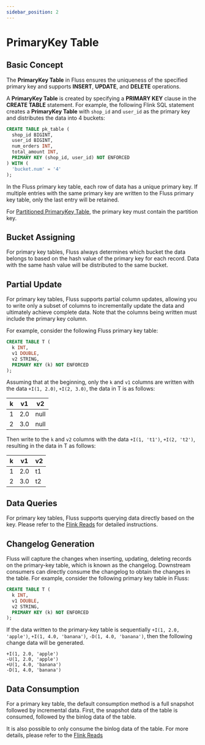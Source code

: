 ```yaml
---
sidebar_position: 2
---
```


# PrimaryKey Table

## Basic Concept

The **PrimaryKey Table** in Fluss ensures the uniqueness of the specified primary key and supports **INSERT**, **UPDATE**, and **DELETE** operations.

A **PrimaryKey Table** is created by specifying a **PRIMARY KEY** clause in the **CREATE TABLE** statement. For example, the following Flink SQL statement creates a **PrimaryKey Table** with `shop_id` and `user_id` as the primary key and distributes the data into 4 buckets:

```sql title="Flink SQL"
CREATE TABLE pk_table (
  shop_id BIGINT,
  user_id BIGINT,
  num_orders INT,
  total_amount INT,
  PRIMARY KEY (shop_id, user_id) NOT ENFORCED
) WITH (
  'bucket.num' = '4'
);
```

In the Fluss primary key table, each row of data has a unique primary key.
If multiple entries with the same primary key are written to the Fluss primary key table, only the last entry will be retained.

For [Partitioned PrimaryKey Table](table-design/data-distribution/partitioning.md), the primary key must contain the partition key.

## Bucket Assigning

For primary key tables, Fluss always determines which bucket the data belongs to based on the hash value of the primary key for each record.
Data with the same hash value will be distributed to the same bucket.

## Partial Update
For primary key tables, Fluss supports partial column updates, allowing you to write only a subset of columns to incrementally update the data and ultimately achieve complete data. Note that the columns being written must include the primary key column.

For example, consider the following Fluss primary key table:
```sql title="Flink SQL"
CREATE TABLE T (
  k INT,
  v1 DOUBLE,
  v2 STRING,
  PRIMARY KEY (k) NOT ENFORCED
);
```

Assuming that at the beginning, only the `k` and `v1` columns are written with the data `+I(1, 2.0)`, `+I(2, 3.0)`, the data in T is as follows:

| k | v1  | v2   |
|---|-----|------|
| 1 | 2.0 | null |
| 2 | 3.0 | null |

Then write to the `k` and `v2` columns with the data `+I(1, 't1')`, `+I(2, 't2')`, resulting in the data in T as follows:

| k | v1  | v2 |
|---|-----|----|
| 1 | 2.0 | t1 |
| 2 | 3.0 | t2 |

## Data Queries

For primary key tables, Fluss supports querying data directly based on the key. Please refer to the [Flink Reads](../../engine-flink/reads.md) for detailed instructions.

## Changelog Generation

Fluss will capture the changes when inserting, updating, deleting records on the primary-key table, which is known as the changelog. Downstream consumers can directly consume the changelog to obtain the changes in the table. For example, consider the following primary key table in Fluss:

```sql title="Flink SQL"
CREATE TABLE T (
  k INT,
  v1 DOUBLE,
  v2 STRING,
  PRIMARY KEY (k) NOT ENFORCED
);
```

If the data written to the primary-key table is sequentially `+I(1, 2.0, 'apple')`, `+I(1, 4.0, 'banana')`, `-D(1, 4.0, 'banana')`, then the following change data will be generated.

```text
+I(1, 2.0, 'apple')
-U(1, 2.0, 'apple')
+U(1, 4.0, 'banana')
-D(1, 4.0, 'banana')
```

## Data Consumption
For a primary key table, the default consumption method is a full snapshot followed by incremental data. First, the snapshot data of the table is consumed, followed by the binlog data of the table.

It is also possible to only consume the binlog data of the table. For more details, please refer to the [Flink Reads](../../engine-flink/reads.md)
